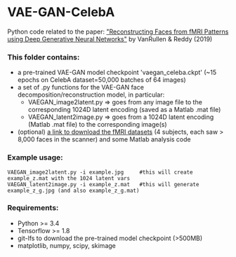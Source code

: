 # VAE-GAN-CelebA
Python code related to the paper: ["Reconstructing Faces from fMRI Patterns using Deep Generative Neural Networks"](https://arxiv.org/abs/1810.03856) by VanRullen &amp; Reddy (2019)

### This folder contains:
* a pre-trained VAE-GAN model checkpoint 'vaegan_celeba.ckpt' (~15 epochs on CelebA dataset=50,000 batches of 64 images)
* a set of .py functions for the VAE-GAN face decomposition/reconstruction model, in particular:
  * VAEGAN_image2latent.py => goes from any image file to the corresponding 1024D latent encoding (saved as a Matlab .mat file)
  * VAEGAN_latent2image.py => goes from a 1024D latent encoding (Matlab .mat file) to the corresponding image(s)
* (optional) [a link to download the fMRI datasets](https://openneuro.org/datasets/ds001759) (4 subjects, each saw > 8,000 faces in the scanner) and some Matlab analysis code

### Example usage:
    VAEGAN_image2latent.py -i example.jpg     #this will create example_z.mat with the 1024 latent vars
    VAEGAN_latent2image.py -i example_z.mat   #this will generate example_z_g.jpg (and also example_z_g.mat)

### Requirements:
* Python >= 3.4
* Tensorflow >= 1.8
* git-lfs to download the pre-trained model checkpoint (>500MB)
* matplotlib, numpy, scipy, skimage
